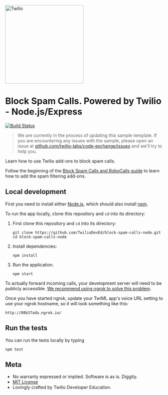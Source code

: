 <a href="https://www.twilio.com">
  <img src="https://static0.twilio.com/marketing/bundles/marketing/img/logos/wordmark-red.svg" alt="Twilio" width="250" />
</a>

# Block Spam Calls. Powered by Twilio - Node.js/Express
[![Build
Status](https://travis-ci.org/TwilioDevEd/block-spam-calls-node.svg?branch=master)](https://travis-ci.org/TwilioDevEd/block-spam-calls-node)

> We are currently in the process of updating this sample template. If you are encountering any issues with the sample, please open an issue at [github.com/twilio-labs/code-exchange/issues](https://github.com/twilio-labs/code-exchange/issues) and we'll try to help you.

Learn how to use Twilio add-ons to block spam calls.

Follow the beginning of the [Block Spam Calls and RoboCalls guide](https://www.twilio.com/docs/voice/tutorials/block-spam-calls-and-robocalls-python) to learn how to add the spam filtering add-ons.


## Local development

First you need to install either [Node.js](http://nodejs.org/), which
should also install [npm](https://www.npmjs.com/).

To run the app locally, clone this repository and `cd` into its directory:

1. First clone this repository and `cd` into its directory:
   ```
   git clone https://github.com/TwilioDevEd/block-spam-calls-node.git
   cd block-spam-calls-node
   ```

1. Install dependencies:

    ```
    npm install
    ```

1. Run the application.

    ```
    npm start
    ```

To actually forward incoming calls, your development server will need to be publicly accessible. [We recommend using ngrok to solve this problem](https://www.twilio.com/blog/2015/09/6-awesome-reasons-to-use-ngrok-when-testing-webhooks.html).

Once you have started ngrok, update your TwiML app's voice URL setting to use your ngrok hostname, so it will look something like this:

```
http://88b37ada.ngrok.io/
```

## Run the tests

You can run the tests locally by typing

```
npm test
```

## Meta

* No warranty expressed or implied. Software is as is. Diggity.
* [MIT License](http://www.opensource.org/licenses/mit-license.html)
* Lovingly crafted by Twilio Developer Education.
